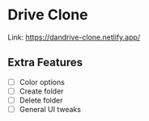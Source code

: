 # Drive Clone

Link: https://dandrive-clone.netlify.app/

## Extra Features

- [ ] Color options
- [ ] Create folder
- [ ] Delete folder
- [ ] General UI tweaks
